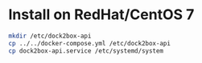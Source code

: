 # Install on RedHat/CentOS 7

```bash
mkdir /etc/dock2box-api
cp ../../docker-compose.yml /etc/dock2box-api
cp dock2box-api.service /etc/systemd/system
```
